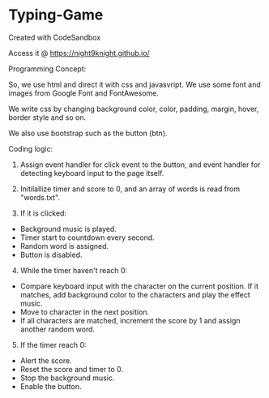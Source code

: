 # Typing-Game
Created with CodeSandbox

Access it @ https://night9knight.github.io/

Programming Concept:

So, we use html and  direct it with css and javasvript. We use some font and images from Google Font and FontAwesome. 

We write css by changing background color, color, padding, margin, hover, border style and so on.

We also use bootstrap such as the button (btn).

Coding logic:

1) Assign event handler for click event to the button, and event handler for detecting keyboard input to the page itself.

2) Initilallize timer and score to 0, and an array of words is read from "words.txt".

3) If it is clicked:
- Background music is played.
- Timer start to countdown every second.
- Random word is assigned.
- Button is disabled.

4) While the timer haven't reach 0:
- Compare keyboard input with the character on the current position. If it matches, add background color to the characters and play the effect music.
- Move to character in the next position.
- If all characters are matched, increment the score by 1 and assign another random word.

5) If the timer reach 0:
- Alert the score.
- Reset the score and timer to 0.
- Stop the background music.
- Enable the button.
